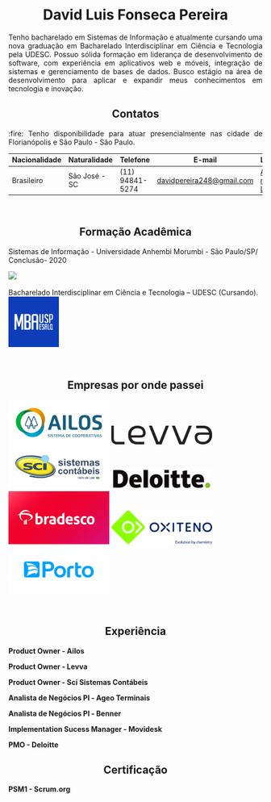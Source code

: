 <h1 align="center"> David Luis Fonseca Pereira </h1>



<p align="justify">Tenho bacharelado em Sistemas de Informação e atualmente cursando uma nova graduação em Bacharelado Interdisciplinar em Ciência e Tecnologia pela UDESC. Possuo sólida formação em
liderança de desenvolvimento de software, com experiência em aplicativos web e móveis, integração de sistemas e gerenciamento de bases de dados. Busco estágio na área de desenvolvimento para
aplicar e expandir meus conhecimentos em tecnologia e inovação.</p>


<h2 align="center"> Contatos </h2>

 <p align="justify"> :fire: Tenho disponibilidade para atuar presencialmente nas cidade de Florianópolis e São Paulo - São Paulo. </p>

 |Nacionalidade|Naturalidade|Telefone|E-mail|Linkedin|
| -------- | -------- | -------- |-------- | -------- |
|Brasileiro|São José - SC|(11) 94841-5274|davidpereira248@gmail.com|<a href="http://www.linkedin.com/in/davidlfp" target="_blank">Acesse meu Linkedin</a>
<br>

<h2 align="center"> Formação Acadêmica </h2>

Sistemas de Informação - Universidade Anhembi Morumbi - São Paulo/SP/
Conclusão- 2020

<img src="https://user-images.githubusercontent.com/26278819/164345517-5255811b-cc72-44b8-a85b-227a346bc4d2.png"
  heigth="200" width="200">  

Bacharelado Interdisciplinar em Ciência e Tecnologia – UDESC (Cursando).
<img src="img/uspesalq.jpg" heigth="100" width="100">

<br>

<h2 align="center"> Empresas por onde passei </h2>

<img src="img/ailos.png" heigth="200" width="200">  <img src="img//levva1.png" heigth="100" width="200"> <img src="img/sci.png" heigth="200" width="200"> <img src="img/deloitte.png" heigth="200" width="200"> <img src="img/bradesco.png" heigth="200" width="200"> <img src="img/Oxiteno.jpg" heigth="200" width="200"> <img src="img/portoseguro.png" heigth="200" width="200">

<br>

<h2 align="center"> Experiência </h2>

<strong>Product Owner - Ailos </strong>
<br>

<strong>Product Owner - Levva </strong>
<br>

<strong>Product Owner - Sci Sistemas Contábeis </strong>
<br>

<strong>Analista de Negócios Pl - Ageo Terminais </strong>
<br>

<strong>Analista de Negócios Pl - Benner </strong>
<br>

<strong>Implementation Sucess Manager - Movidesk </strong>
<br>

<strong>PMO - Deloitte </strong>
<br>

<h2 align="center"> Certificação </h2>

<strong>PSM1 - Scrum.org </strong>
<br>
